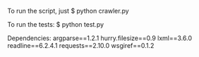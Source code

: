 To run the script, just
$ python crawler.py

To run the tests:
$ python test.py

Dependencies:
argparse==1.2.1
hurry.filesize==0.9
lxml==3.6.0
readline==6.2.4.1
requests==2.10.0
wsgiref==0.1.2
